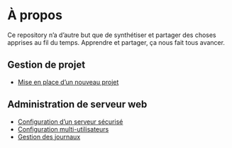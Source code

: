 # À propos

Ce repository n’a d’autre but que de synthétiser et partager des choses apprises au fil du temps. Apprendre et partager, ça nous fait tous avancer.

## Gestion de projet
- [Mise en place d’un nouveau projet](workflow/nouveau-projet.md)

## Administration de serveur web
- [Configuration d’un serveur sécurisé](administration/configuration-serveur.md)
- [Configuration multi-utilisateurs]((configuration-multi-utilisateurs.md))
- [Gestion des journaux](administration/fichiers-journaux.md)